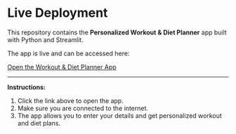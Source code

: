 # Live Deployment

This repository contains the **Personalized Workout & Diet Planner** app built with Python and Streamlit.

The app is live and can be accessed here:

[Open the Workout & Diet Planner App](https://share.streamlit.io/ShreosmiKundu/workout-diet-planner/main/app.py)

---

**Instructions:**  
1. Click the link above to open the app.  
2. Make sure you are connected to the internet.  
3. The app allows you to enter your details and get personalized workout and diet plans.
